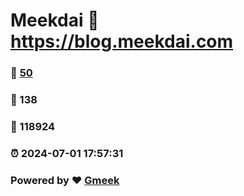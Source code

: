 # Meekdai :link: https://blog.meekdai.com 
### :page_facing_up: [50](https://blog.meekdai.com/tag.html) 
### :speech_balloon: 138 
### :hibiscus: 118924 
### :alarm_clock: 2024-07-01 17:57:31 
### Powered by :heart: [Gmeek](https://github.com/Meekdai/Gmeek)
